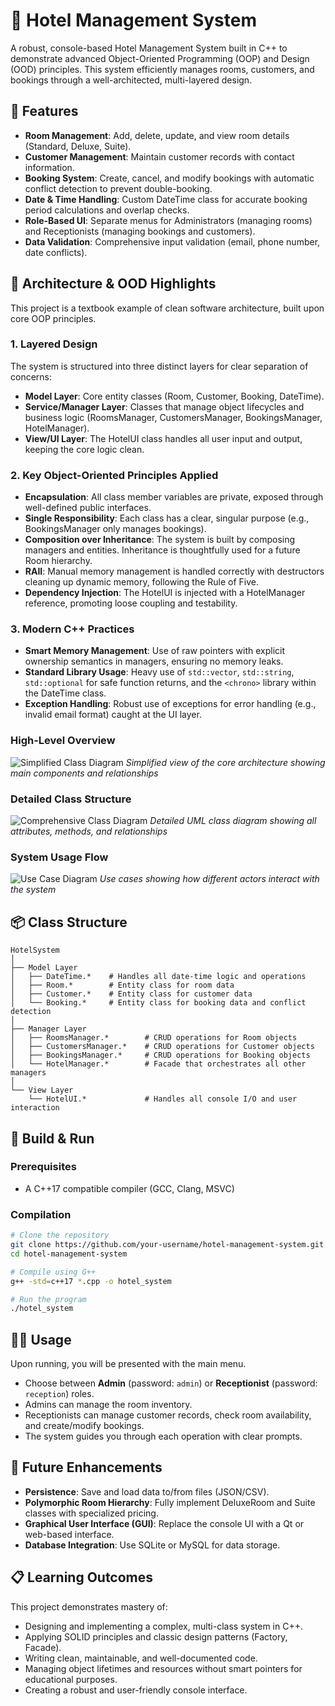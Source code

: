 # 🏨 Hotel Management System
A robust, console-based Hotel Management System built in C++ to demonstrate advanced Object-Oriented Programming (OOP) and Design (OOD) principles. This system efficiently manages rooms, customers, and bookings through a well-architected, multi-layered design.

## 🚀 Features
- **Room Management**: Add, delete, update, and view room details (Standard, Deluxe, Suite).
- **Customer Management**: Maintain customer records with contact information.
- **Booking System**: Create, cancel, and modify bookings with automatic conflict detection to prevent double-booking.
- **Date & Time Handling**: Custom DateTime class for accurate booking period calculations and overlap checks.
- **Role-Based UI**: Separate menus for Administrators (managing rooms) and Receptionists (managing bookings and customers).
- **Data Validation**: Comprehensive input validation (email, phone number, date conflicts).

## 🧱 Architecture & OOD Highlights
This project is a textbook example of clean software architecture, built upon core OOP principles.

### 1. Layered Design
The system is structured into three distinct layers for clear separation of concerns:

- **Model Layer**: Core entity classes (Room, Customer, Booking, DateTime).
- **Service/Manager Layer**: Classes that manage object lifecycles and business logic (RoomsManager, CustomersManager, BookingsManager, HotelManager).
- **View/UI Layer**: The HotelUI class handles all user input and output, keeping the core logic clean.

### 2. Key Object-Oriented Principles Applied
- **Encapsulation**: All class member variables are private, exposed through well-defined public interfaces.
- **Single Responsibility**: Each class has a clear, singular purpose (e.g., BookingsManager only manages bookings).
- **Composition over Inheritance**: The system is built by composing managers and entities. Inheritance is thoughtfully used for a future Room hierarchy.
- **RAII**: Manual memory management is handled correctly with destructors cleaning up dynamic memory, following the Rule of Five.
- **Dependency Injection**: The HotelUI is injected with a HotelManager reference, promoting loose coupling and testability.

### 3. Modern C++ Practices
- **Smart Memory Management**: Use of raw pointers with explicit ownership semantics in managers, ensuring no memory leaks.
- **Standard Library Usage**: Heavy use of `std::vector`, `std::string`, `std::optional` for safe function returns, and the `<chrono>` library within the DateTime class.
- **Exception Handling**: Robust use of exceptions for error handling (e.g., invalid email format) caught at the UI layer.

### High-Level Overview
![Simplified Class Diagram](Hotel%20Management%20System/Class%20Diagram%20Simplified.png)
*Simplified view of the core architecture showing main components and relationships*

### Detailed Class Structure  
![Comprehensive Class Diagram](Hotel%20Management%20System/Class%20Diagram%20Comprehensive.png)
*Detailed UML class diagram showing all attributes, methods, and relationships*

### System Usage Flow
![Use Case Diagram](Hotel%20Management%20System/Use%20Case%20Diagram.png)
*Use cases showing how different actors interact with the system*

## 📦 Class Structure
```
HotelSystem
│
├── Model Layer
│   ├── DateTime.*    # Handles all date-time logic and operations
│   ├── Room.*        # Entity class for room data
│   ├── Customer.*    # Entity class for customer data
│   └── Booking.*     # Entity class for booking data and conflict detection
│
├── Manager Layer
│   ├── RoomsManager.*        # CRUD operations for Room objects
│   ├── CustomersManager.*    # CRUD operations for Customer objects
│   ├── BookingsManager.*     # CRUD operations for Booking objects
│   └── HotelManager.*        # Facade that orchestrates all other managers
│
└── View Layer
    └── HotelUI.*             # Handles all console I/O and user interaction
```

## 🔧 Build & Run
### Prerequisites
- A C++17 compatible compiler (GCC, Clang, MSVC)

### Compilation
```bash
# Clone the repository
git clone https://github.com/your-username/hotel-management-system.git
cd hotel-management-system

# Compile using G++
g++ -std=c++17 *.cpp -o hotel_system

# Run the program
./hotel_system
```

## 👨‍💻 Usage
Upon running, you will be presented with the main menu.

- Choose between **Admin** (password: `admin`) or **Receptionist** (password: `reception`) roles.
- Admins can manage the room inventory.
- Receptionists can manage customer records, check room availability, and create/modify bookings.
- The system guides you through each operation with clear prompts.

## 🔮 Future Enhancements
- **Persistence**: Save and load data to/from files (JSON/CSV).
- **Polymorphic Room Hierarchy**: Fully implement DeluxeRoom and Suite classes with specialized pricing.
- **Graphical User Interface (GUI)**: Replace the console UI with a Qt or web-based interface.
- **Database Integration**: Use SQLite or MySQL for data storage.

## 📋 Learning Outcomes
This project demonstrates mastery of:
- Designing and implementing a complex, multi-class system in C++.
- Applying SOLID principles and classic design patterns (Factory, Facade).
- Writing clean, maintainable, and well-documented code.
- Managing object lifetimes and resources without smart pointers for educational purposes.
- Creating a robust and user-friendly console interface.
